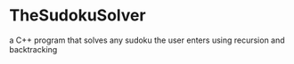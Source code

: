 # TheSudokuSolver
a C++ program that solves any sudoku the user enters using recursion and backtracking
